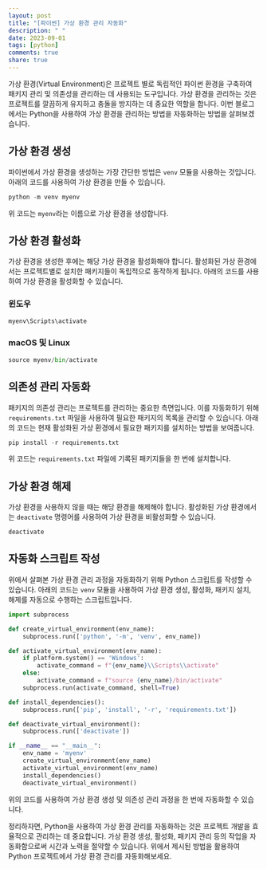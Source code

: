 ```yaml
---
layout: post
title: "[파이썬] 가상 환경 관리 자동화"
description: " "
date: 2023-09-01
tags: [python]
comments: true
share: true
---
```


가상 환경(Virtual Environment)은 프로젝트 별로 독립적인 파이썬 환경을 구축하여 패키지 관리 및 의존성을 관리하는 데 사용되는 도구입니다. 가상 환경을 관리하는 것은 프로젝트를 깔끔하게 유지하고 충돌을 방지하는 데 중요한 역할을 합니다. 이번 블로그에서는 Python을 사용하여 가상 환경을 관리하는 방법을 자동화하는 방법을 살펴보겠습니다.

## 가상 환경 생성

파이썬에서 가상 환경을 생성하는 가장 간단한 방법은 `venv` 모듈을 사용하는 것입니다. 아래의 코드를 사용하여 가상 환경을 만들 수 있습니다.

```python
python -m venv myenv
```

위 코드는 `myenv`라는 이름으로 가상 환경을 생성합니다.

## 가상 환경 활성화

가상 환경을 생성한 후에는 해당 가상 환경을 활성화해야 합니다. 활성화된 가상 환경에서는 프로젝트별로 설치한 패키지들이 독립적으로 동작하게 됩니다. 아래의 코드를 사용하여 가상 환경을 활성화할 수 있습니다.

### 윈도우

```python
myenv\Scripts\activate
```

### macOS 및 Linux

```python
source myenv/bin/activate
```

## 의존성 관리 자동화

패키지의 의존성 관리는 프로젝트를 관리하는 중요한 측면입니다. 이를 자동화하기 위해 `requirements.txt` 파일을 사용하여 필요한 패키지의 목록을 관리할 수 있습니다. 아래의 코드는 현재 활성화된 가상 환경에서 필요한 패키지를 설치하는 방법을 보여줍니다.

```python
pip install -r requirements.txt
```

위 코드는 `requirements.txt` 파일에 기록된 패키지들을 한 번에 설치합니다.

## 가상 환경 해제

가상 환경을 사용하지 않을 때는 해당 환경을 해제해야 합니다. 활성화된 가상 환경에서는 `deactivate` 명령어를 사용하여 가상 환경을 비활성화할 수 있습니다.

```python
deactivate
```

## 자동화 스크립트 작성

위에서 살펴본 가상 환경 관리 과정을 자동화하기 위해 Python 스크립트를 작성할 수 있습니다. 아래의 코드는 `venv` 모듈을 사용하여 가상 환경 생성, 활성화, 패키지 설치, 해제를 자동으로 수행하는 스크립트입니다.

```python
import subprocess

def create_virtual_environment(env_name):
    subprocess.run(['python', '-m', 'venv', env_name])

def activate_virtual_environment(env_name):
    if platform.system() == 'Windows':
        activate_command = f"{env_name}\\Scripts\\activate"
    else:
        activate_command = f"source {env_name}/bin/activate"
    subprocess.run(activate_command, shell=True)

def install_dependencies():
    subprocess.run(['pip', 'install', '-r', 'requirements.txt'])

def deactivate_virtual_environment():
    subprocess.run(['deactivate'])

if __name__ == "__main__":
    env_name = 'myenv'
    create_virtual_environment(env_name)
    activate_virtual_environment(env_name)
    install_dependencies()
    deactivate_virtual_environment()
```

위의 코드를 사용하여 가상 환경 생성 및 의존성 관리 과정을 한 번에 자동화할 수 있습니다.

정리하자면, Python을 사용하여 가상 환경 관리를 자동화하는 것은 프로젝트 개발을 효율적으로 관리하는 데 중요합니다. 가상 환경 생성, 활성화, 패키지 관리 등의 작업을 자동화함으로써 시간과 노력을 절약할 수 있습니다. 위에서 제시된 방법을 활용하여 Python 프로젝트에서 가상 환경 관리를 자동화해보세요.